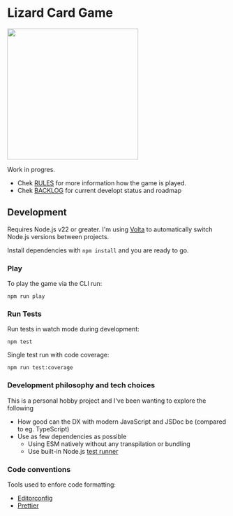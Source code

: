 # Lizard Card Game

<img src="https://github.com/danielstocks/lizard/assets/52788/39a139a0-e22a-40ab-8f38-134fa03cc50c" width=300 />

Work in progres.

- Chek [RULES](RULES.md) for more information how the game is played.
- Chek [BACKLOG](BACKLOG.md) for current developt status and roadmap




## Development

Requires Node.js v22 or greater. I'm using [Volta](https://volta.sh) to automatically switch Node.js versions between projects.

Install dependencies with `npm install` and you are ready to go.

### Play

To play the game via the CLI run:

`npm run play`


### Run Tests

Run tests in watch mode during development:

`npm test`


Single test run with code coverage:

`npm run test:coverage`


### Development philosophy and tech choices

This is a personal hobby project and I've been wanting to explore the following

- How good can the DX with modern JavaScript and JSDoc be (compared to eg. TypeScript)
- Use as few dependencies as possible
  - Using ESM natively without any transpilation or bundling
  - Use built-in Node.js [test runner](https://nodejs.org/api/test.html)


### Code conventions

Tools used to enfore code formatting:

- [Editorconfig](https://editorconfig.org)
- [Prettier](https://prettier.io)
